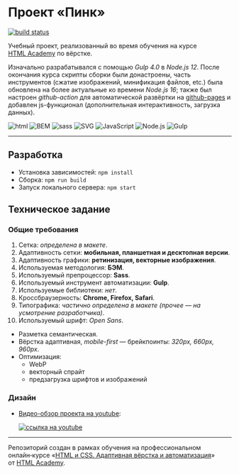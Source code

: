 # Проект «Пинк»

[![build status](https://github.com/sFlcn/pink/actions/workflows/check-and-deploy.yml/badge.svg)](https://github.com/sFlcn/pink/actions/workflows/check-and-deploy.yml)

Учебный проект, реализованный во время обучения на курсе [HTML Academy](https://htmlacademy.ru) по вёрстке.

Изначально разрабатывался с помощью *Gulp 4.0* в *Node.js 12*. После окончания курса скрипты сборки были донастроены, часть инструментов (сжатие изображений, минификация файлов, etc.) была обновлена на более актуальные ко времени *Node.js 16*; также был настроен *github-action* для автоматической развёртки на [github-pages](https://sflcn.github.io/pink/) и добавлен js-функционал (дополнительная интерактивность, загрузка данных).

![html](https://img.shields.io/badge/html-informational?style=flat&logo=HTML5&logoColor=e34f26&color=d3d3d3)
![BEM](https://img.shields.io/badge/BEM-informational?style=flat&logo=BEM&logoColor=000000&color=d3d3d3)
![sass](https://img.shields.io/badge/sass-informational?style=flat&logo=sass&logoColor=cc6699&color=d3d3d3)
![SVG](https://img.shields.io/badge/SVG-informational?style=flat&logo=SVG&logoColor=ffb13b&color=d3d3d3)
![JavaScript](https://img.shields.io/badge/JavaScript-informational?style=flat&logo=JavaScript&logoColor=f7df1e&color=d3d3d3)
![Node.js](https://img.shields.io/badge/Node.js-informational?style=flat&logo=Node.js&logoColor=339933&color=d3d3d3)
![Gulp](https://img.shields.io/badge/Gulp-informational?style=flat&logo=gulp&logoColor=cf4647&color=d3d3d3)

---

## Разработка

- Установка зависимостей: `npm install`
- Сборка: `npm run build`
- Запуск локального сервера: `npm start`

## Техническое задание

### Общие требования

1. Сетка: *определена в макете*.
2. Адаптивность сетки: **мобильная, планшетная и десктопная версии**.
3. Адаптивность графики: **ретинизация, векторные изображения**.
4. Используемая методология: **БЭМ**.
5. Используемый препроцессор: **Sass**.
6. Используемый инструмент автоматизации: **Gulp**.
7. Используемые библиотеки: *нет*.
8. Кроссбраузерность: **Chrome, Firefox, Safari**.
9. Типографика: *частично определена в макете (прочее — на усмотрение разработчика)*.
10. Используемый шрифт: *Open Sans*.

- Разметка семантическая.
- Вёрстка адаптивная, *mobile-first* — брейкпоинты: *320px, 660px, 960px*.
- Оптимизация:
  - WebP
  - векторный спрайт
  - предзагрузка шрифтов и изображений

### Дизайн

- [Видео-обзор проекта на youtube](https://www.youtube.com/watch?v=5gGJ5Qcc-MU):

  [![ссылка на youtube](https://img.youtube.com/vi/5gGJ5Qcc-MU/1.jpg)](https://www.youtube.com/watch?v=5gGJ5Qcc-MU)

---

Репозиторий создан в рамках обучения на профессиональном онлайн‑курсе «[HTML и CSS. Адаптивная вёрстка и автоматизация](https://htmlacademy.ru/intensive/adaptive)» от [HTML Academy](https://htmlacademy.ru).
